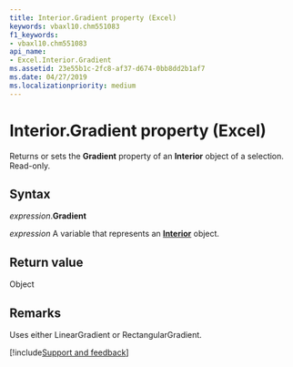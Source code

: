 ```yaml
---
title: Interior.Gradient property (Excel)
keywords: vbaxl10.chm551083
f1_keywords:
- vbaxl10.chm551083
api_name:
- Excel.Interior.Gradient
ms.assetid: 23e55b1c-2fc8-af37-d674-0bb8dd2b1af7
ms.date: 04/27/2019
ms.localizationpriority: medium
---
```



# Interior.Gradient property (Excel)

Returns or sets the **Gradient** property of an **Interior** object of a selection. Read-only.


## Syntax

_expression_.**Gradient**

_expression_ A variable that represents an **[Interior](excel.interior(object).md)** object.


## Return value

Object


## Remarks

Uses either LinearGradient or RectangularGradient.




[!include[Support and feedback](~/includes/feedback-boilerplate.md)]